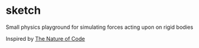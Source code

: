 # sketch
Small physics playground for simulating forces acting upon on rigid bodies

Inspired by [The Nature of Code](http://natureofcode.com/book/)
